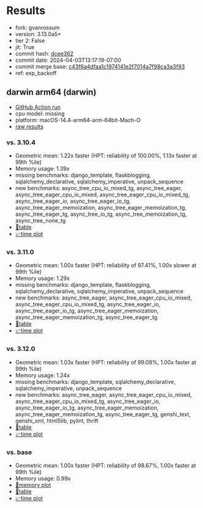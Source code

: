 # Results

- fork: gvanrossum
- version: 3.13.0a5+
- tier 2: False
- jit: True
- commit hash: [dcee362](https://github.com/gvanrossum/cpython/commit/dcee362)
- commit date: 2024-04-03T13:17:19-07:00
- commit merge base: [c43f6a4dfaa1c1974141e2f7014a7f98ca3a3f93](https://github.com/gvanrossum/cpython/commit/c43f6a4dfaa1c1974141e2f7014a7f98ca3a3f93)
- ref: exp_backoff

## darwin arm64 (darwin)

- [GitHub Action run](https://github.com/faster-cpython/benchmarking/actions/runs/8545305709)
- cpu model: missing
- platform: macOS-14.4-arm64-arm-64bit-Mach-O
- [raw results](bm-20240403-darwin-arm64-gvanrossum-exp_backoff-3.13.0a5%2B-dcee362.json)

### vs. 3.10.4

- Geometric mean: 1.22x faster (HPT: reliability of 100.00%, 1.13x faster at 99th %ile)
- Memory usage: 1.39x
- missing benchmarks: django_template, flaskblogging, sqlalchemy_declarative, sqlalchemy_imperative, unpack_sequence
- new benchmarks: async_tree_cpu_io_mixed_tg, async_tree_eager, async_tree_eager_cpu_io_mixed, async_tree_eager_cpu_io_mixed_tg, async_tree_eager_io, async_tree_eager_io_tg, async_tree_eager_memoization, async_tree_eager_memoization_tg, async_tree_eager_tg, async_tree_io_tg, async_tree_memoization_tg, async_tree_none_tg
- [📄table](bm-20240403-darwin-arm64-gvanrossum-exp_backoff-3.13.0a5%2B-dcee362-vs-3.10.4.md)
- [📈time plot](bm-20240403-darwin-arm64-gvanrossum-exp_backoff-3.13.0a5%2B-dcee362-vs-3.10.4.png)

### vs. 3.11.0

- Geometric mean: 1.00x faster (HPT: reliability of 97.41%, 1.00x slower at 99th %ile)
- Memory usage: 1.29x
- missing benchmarks: django_template, flaskblogging, sqlalchemy_declarative, sqlalchemy_imperative, unpack_sequence
- new benchmarks: async_tree_eager, async_tree_eager_cpu_io_mixed, async_tree_eager_cpu_io_mixed_tg, async_tree_eager_io, async_tree_eager_io_tg, async_tree_eager_memoization, async_tree_eager_memoization_tg, async_tree_eager_tg
- [📄table](bm-20240403-darwin-arm64-gvanrossum-exp_backoff-3.13.0a5%2B-dcee362-vs-3.11.0.md)
- [📈time plot](bm-20240403-darwin-arm64-gvanrossum-exp_backoff-3.13.0a5%2B-dcee362-vs-3.11.0.png)

### vs. 3.12.0

- Geometric mean: 1.03x faster (HPT: reliability of 99.08%, 1.00x faster at 99th %ile)
- Memory usage: 1.24x
- missing benchmarks: django_template, sqlalchemy_declarative, sqlalchemy_imperative, unpack_sequence
- new benchmarks: async_tree_eager, async_tree_eager_cpu_io_mixed, async_tree_eager_cpu_io_mixed_tg, async_tree_eager_io, async_tree_eager_io_tg, async_tree_eager_memoization, async_tree_eager_memoization_tg, async_tree_eager_tg, genshi_text, genshi_xml, html5lib, pylint, thrift
- [📄table](bm-20240403-darwin-arm64-gvanrossum-exp_backoff-3.13.0a5%2B-dcee362-vs-3.12.0.md)
- [📈time plot](bm-20240403-darwin-arm64-gvanrossum-exp_backoff-3.13.0a5%2B-dcee362-vs-3.12.0.png)

### vs. base

- Geometric mean: 1.00x faster (HPT: reliability of 98.67%, 1.00x faster at 99th %ile)
- Memory usage: 0.99x
- [🧠memory plot](bm-20240403-darwin-arm64-gvanrossum-exp_backoff-3.13.0a5%2B-dcee362-vs-base-mem.png)
- [📄table](bm-20240403-darwin-arm64-gvanrossum-exp_backoff-3.13.0a5%2B-dcee362-vs-base.md)
- [📈time plot](bm-20240403-darwin-arm64-gvanrossum-exp_backoff-3.13.0a5%2B-dcee362-vs-base.png)

